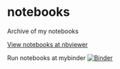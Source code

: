 # notebooks
Archive of my notebooks

[View notebooks at nbviewer](https://nbviewer.jupyter.org/github/oyamad/notebooks/)

Run notebooks at mybinder
[![Binder](https://mybinder.org/badge_logo.svg)](https://mybinder.org/v2/gh/oyamad/notebooks/main)
